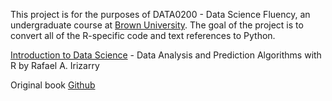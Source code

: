 This project is for the purposes of DATA0200 - Data Science Fluency, an undergraduate course at [Brown University](https://www.brown.edu). The goal of the project is to convert all of the R-specific code and text references to Python.

[Introduction to Data Science](https://rafalab.github.io/dsbook/) - Data Analysis and Prediction Algorithms with R by Rafael A. Irizarry

Original book [Github](https://github.com/rafalab/dsbook)
